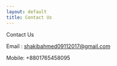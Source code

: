 ```yaml
---
layout: default
title: Contact Us
---
```


Contact Us

Email : shakibahmed09112017@gmail.com

Mobile: +8801765458095
